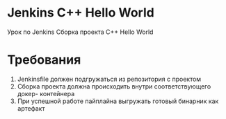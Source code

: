 # Jenkins C++ Hello World
Урок по Jenkins
Сборка проекта C++ Hello World

# Требования
1. Jenkinsfile должен подгружаться из репозитория с проектом
2. Сборка проекта должна происходить внутри соответствующего докер-
контейнера
3. При успешной работе пайплайна выгружать готовый бинарник как артефакт
